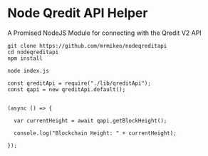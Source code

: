 # Node Qredit API Helper

A Promised NodeJS Module for connecting with the Qredit V2 API

```
git clone https://github.com/mrmikeo/nodeqreditapi
cd nodeqreditapi
npm install

node index.js
```

```
const qreditApi = require("./lib/qreditApi");
const qapi = new qreditApi.default();


(async () => {
  
  var currentHeight = await qapi.getBlockHeight();
  
  console.log("Blockchain Height: " + currentHeight);
  
});
```
